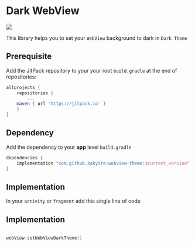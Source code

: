 # Dark WebView
[![](https://jitpack.io/v/Kakyire/webview-theme.svg)](https://jitpack.io/#Kakyire/webview-theme)

This library helps you to set your `WebView` background to dark in `Dark Theme`


## Prerequisite

Add the JitPack repository to your your root `build.gradle` at the end of repositories:

```gradle
allprojects {
	repositories {
		...
	maven { url 'https://jitpack.io' }
	}
}
  ```

## Dependency
Add the dependency to your **app** level `build.gradle`

```gradle
dependencies {
	implementation "com.github.kakyire:webview-theme:$current_version"
}
  ```



## Implementation
In your `activity` or `fragment` add this single line of code
## Implementation
```kotlin

webView.setWebViewDarkTheme()

```





